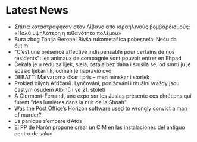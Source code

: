 # Latest News
-  Σπίτια καταστράφηκαν στον Λίβανο από ισραηλινούς βομβαρδισμούς: «Πολύ υψηλότερη η πιθανότητα πολέμου»
-  Bura zbog Tonija Đerone! Bivša rukometašica pobesnela: Neću da ćutim!
-  "C’est une présence affective indispensable pour certains de nos résidents": les animaux de compagnie vont pouvoir entrer en Ehpad
-  Čekala je u redu za lijek, sjela, ostala bez daha i srušila se; od smrti ju je spasio ljekarnik, odmah je napravio ovo
-  DEBATT: Matvarorna ökar i pris – men minskar i storlek
-  Prokletí bílých Afričanů. Lynčování, ponižování i rituální vraždy jsou častým osudem Albínů i ve 21. století
-  A Clermont-Ferrand, une expo sur les Justes présente ces chrétiens qui furent "des lumières dans la nuit de la Shoah"
-  Was the Post Office’s Horizon software used to wrongly convict a man of murder?
-  La panique s’empare d’Atos
-  El PP de Narón propone crear un CIM en las instalaciones del antiguo centro de salud
